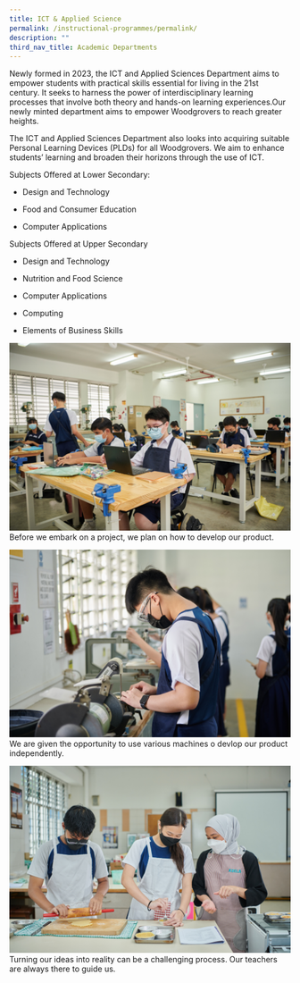 ```yaml
---
title: ICT & Applied Science
permalink: /instructional-programmes/permalink/
description: ""
third_nav_title: Academic Departments
---
```


Newly formed in 2023, the ICT and Applied Sciences Department aims to empower students with practical skills essential for living in the 21st century. It seeks to harness the power of interdisciplinary learning processes that involve both theory and hands-on learning experiences.Our newly minted department aims to empower Woodgrovers to reach greater heights.

The ICT and Applied Sciences Department also looks into acquiring suitable Personal Learning Devices (PLDs) for all Woodgrovers. We aim to enhance students’ learning and broaden their horizons through the use of ICT.

Subjects Offered at Lower Secondary:

*   Design and Technology
    
*   Food and Consumer Education
    
*   Computer Applications
    

Subjects Offered at Upper Secondary 

*   Design and Technology
    
*   Nutrition and Food Science 
    
*   Computer Applications
    
*   Computing
    
*   Elements of Business Skills
    

![](/images/IP%20Departments/Applied%20Sciences/WGS_020.jpg)
Before we embark on a project, we plan on how to develop our product.


![](/images/IP%20Departments/Applied%20Sciences/WGS_010%20(1).jpg)
We are given the opportunity to use various machines o devlop our product independently.

![](/images/IP%20Departments/Applied%20Sciences/WGS_123%20(2).jpg)
Turning our ideas into reality can be a challenging process. Our teachers are always there to guide us.
